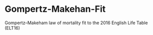 # Gompertz-Makehan-Fit

Gompertz–Makeham law of mortality fit to the 2016 English Life Table (ELT16)

